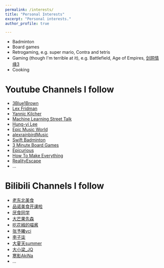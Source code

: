 ```yaml
---
permalink: /interests/
title: "Personal Interests"
excerpt: "Personal interests."
author_profile: true

---
```


* Badminton
* Board games
* Retrogaming, e.g. super mario, Contra and tetris
* Gaming (though I'm terrible at it), e.g. Battlefield, Age of Empires, [剑网情缘3](https://jx3.xoyo.com/)
* Cooking

# Youtube Channels I follow
* [3Blue1Brown](https://www.youtube.com/c/3blue1brown)
* [Lex Fridman](https://www.youtube.com/c/lexfridman)
* [Yannic Kilcher](https://www.youtube.com/c/YannicKilcher)
* [Machine Learning Street Talk](https://www.youtube.com/c/MachineLearningStreetTalk)
* [Hung-yi Lee](https://www.youtube.com/c/HungyiLeeNTU)
* [Epic Music World](https://www.youtube.com/c/EpicMusicWorldII)
* [alexrainbirdMusic](https://www.youtube.com/c/alexrainbird)
* [Swift Badminton](https://www.youtube.com/c/SwiftBadminton)
* [3 Minute Board Games](https://www.youtube.com/c/3MinuteBoardGames)
* [Epicurious](https://www.youtube.com/user/epicuriousdotcom)
* [How To Make Everything ](https://www.youtube.com/c/MakeEverythingTv)
* [RealityEscape](https://www.youtube.com/c/RealityEscape)
* ...

# Bilibili Channels I follow
* [老东北美食](https://space.bilibili.com/514273130/)
* [品诺美食开课啦](https://space.bilibili.com/352637817/)
* [厌食同学](https://space.bilibili.com/14487572/)
* [大芒果先森](https://space.bilibili.com/278130174/)
* [吃花椒的喵酱](https://space.bilibili.com/2026561407/)
* [张予曦yci](https://space.bilibili.com/583408519/)
* [李子柒](https://space.bilibili.com/19577966/)
* [大夏天summer](https://space.bilibili.com/107188032/)
* [大小梁_JQ](https://space.bilibili.com/398538574/)
* [寒影AkiNa](https://space.bilibili.com/1315101)
* ...

